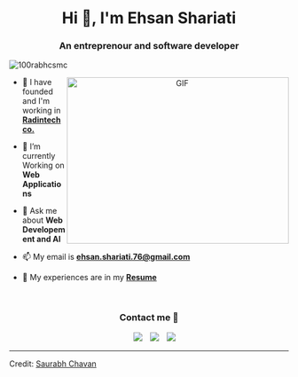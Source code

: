 <h1 align="center">Hi 👋, I'm Ehsan Shariati</h1>
<h3 align="center">An entreprenour and software developer</h3>

<p align="left"> <img src="https://komarev.com/ghpvc/?username=ehsansh97&label=Profile%20views&color=0e75b6&style=flat" alt="100rabhcsmc" /> </p>

<a target="_blank" align="center">
  <img align="right" top="500" height="300" width="400" alt="GIF" src="https://media.giphy.com/media/SWoSkN6DxTszqIKEqv/giphy.gif">
</a>

- 🔭 I have founded and I'm working in <a href="https://radintechco.ir/" target="blank">**Radintech co.**</a>

- 🌱 I’m currently Working on **Web Applications**

- 💬 Ask me about **Web Developement and AI**

- 📫 My email is **ehsan.shariati.76@gmail.com**

- 📄 My experiences are in my <a href="https://github.com/ehsansh97/ehsansh97/blob/main/CVEhsanShariatiEN.pdf" target="_blank">**Resume**</a>
<br/>
<h3 align="center" >Contact me 🤝</h3>

<p align="center">

 <div align="center"  class="icons-social" style="margin-left: 10px;">
        <a style="margin-left: 10px;"  target="_blank" href="https://www.linkedin.com/in/ehsan-shariati/">
			<img src="https://img.icons8.com/doodle/40/000000/linkedin--v2.png"></a>
        <a style="margin-left: 10px;" target="_blank" href="https://github.com/ehsansh97">
		<img src="https://img.icons8.com/doodle/40/000000/github--v1.png"></a>
        <a style="margin-left: 10px;" target="_blank" href="https://instagram.com/ehsan_sh97">
			<img src="https://img.icons8.com/doodle/40/000000/instagram-new--v2.png"></a>
      </div>

</p>

---

Credit: [Saurabh Chavan](https://github.com/100rabhcsmc)
